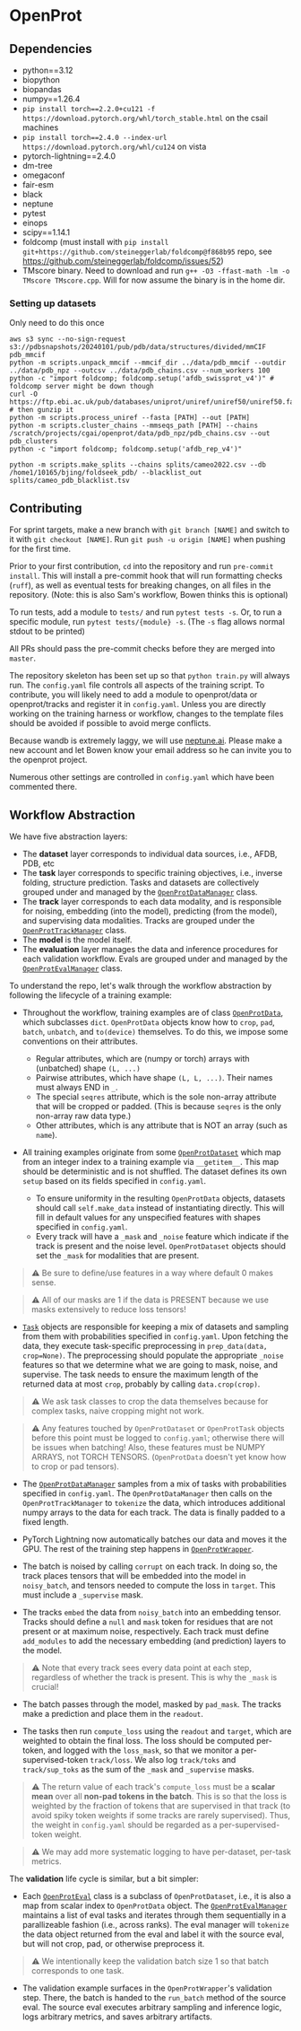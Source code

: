 # OpenProt

## Dependencies
* python==3.12
* biopython
* biopandas
* numpy==1.26.4
* `pip install torch==2.2.0+cu121 -f https://download.pytorch.org/whl/torch_stable.html` on the csail machines
* `pip install torch==2.4.0 --index-url https://download.pytorch.org/whl/cu124` on vista
* pytorch-lightning==2.4.0
* dm-tree
* omegaconf
* fair-esm
* black
* neptune
* pytest
* einops
* scipy==1.14.1
* foldcomp (must install with `pip install git+https://github.com/steineggerlab/foldcomp@f868b95` repo, see https://github.com/steineggerlab/foldcomp/issues/52)
* TMscore binary. Need to download and run `g++ -O3 -ffast-math -lm -o TMscore TMscore.cpp`. Will for now assume the binary is in the home dir.

### Setting up datasets
Only need to do this once
```
aws s3 sync --no-sign-request s3://pdbsnapshots/20240101/pub/pdb/data/structures/divided/mmCIF pdb_mmcif
python -m scripts.unpack_mmcif --mmcif_dir ../data/pdb_mmcif --outdir ../data/pdb_npz --outcsv ../data/pdb_chains.csv --num_workers 100
python -c "import foldcomp; foldcomp.setup('afdb_swissprot_v4')" # foldcomp server might be down though
curl -O https://ftp.ebi.ac.uk/pub/databases/uniprot/uniref/uniref50/uniref50.fasta.gz # then gunzip it
python -m scripts.process_uniref --fasta [PATH] --out [PATH]
python -m scripts.cluster_chains --mmseqs_path [PATH] --chains /scratch/projects/cgai/openprot/data/pdb_npz/pdb_chains.csv --out pdb_clusters
python -c "import foldcomp; foldcomp.setup('afdb_rep_v4')"

python -m scripts.make_splits --chains splits/cameo2022.csv --db /home1/10165/bjing/foldseek_pdb/ --blacklist_out splits/cameo_pdb_blacklist.tsv
```

## Contributing

For sprint targets, make a new branch with `git branch [NAME]` and switch to it with `git checkout [NAME]`. Run `git push -u origin [NAME]` when pushing for the first time.

Prior to your first contribution, `cd` into the repository and run `pre-commit install`. This will install a pre-commit hook that will run formatting checks (`ruff`), as well as eventual tests for breaking changes, on all files in the repository. (Note: this is also Sam's workflow, Bowen thinks this is optional)

To run tests, add a module to `tests/` and run `pytest tests -s`. Or, to run a specific module, run `pytest tests/{module} -s`. (The `-s` flag allows normal stdout to be printed)

All PRs should pass the pre-commit checks before they are merged into `master`.

The repository skeleton has been set up so that `python train.py` will always run. The `config.yaml` file controls all aspects of the training script. To contribute, you will likely need to add a module to openprot/data or openprot/tracks and register it in `config.yaml`. Unless you are directly working on the training harness or workflow, changes to the template files should be avoided if possible to avoid merge conflicts.

Because wandb is extremely laggy, we will use [neptune.ai](https://neptune.ai/). Please make a new account and let Bowen know your email address so he can invite you to the openprot project.

Numerous other settings are controlled in `config.yaml` which have been commented there.

## Workflow Abstraction

We have five abstraction layers:
* The **dataset** layer corresponds to individual data sources, i.e., AFDB, PDB, etc
* The **task** layer corresponds to specific training objectives, i.e., inverse folding, structure prediction. Tasks and datasets are collectively grouped under and managed by the [`OpenProtDataManager`](openprot/data/manager.py) class.
* The **track** layer corresponds to each data modality, and is responsible for noising, embedding (into the model), predicting (from the model), and supervising data modalities. Tracks are grouped under the [`OpenProtTrackManager`](openprot/tracks/manager.py) class.
* The **model** is the model itself.
* The **evaluation** layer manages the data and inference procedures for each validation workflow. Evals are grouped under and managed by the [`OpenProtEvalManager`](openprot/evals/manager.py) class.


To understand the repo, let's walk through the workflow abstraction by following the lifecycle of a training example:

* Throughout the workflow, training examples are of class [`OpenProtData`](openprot/data/data.py), which subclasses `dict`. `OpenProtData` objects know how to `crop`, `pad`, `batch`, `unbatch`, and `to(device)` themselves. To do this, we impose some conventions on their attributes.
    * Regular attributes, which are (numpy or torch) arrays with (unbatched) shape `(L, ...)`
    * Pairwise attributes, which have shape `(L, L, ...)`. Their names must always END in `_`.
    * The special `seqres` attribute, which is the sole non-array attribute that will be cropped or padded. (This is because `seqres` is the only non-array raw data type.)
    * Other attributes, which is any attribute that is NOT an array (such as `name`).
      
* All training examples originate from some [`OpenProtDataset`](openprot/data/data.py) which map from an integer index to a training example via `__getitem__`. This map should be deterministic and is not shuffled. The dataset defines its own `setup` based on its fields specified in `config.yaml`.
    * To ensure uniformity in the resulting `OpenProtData` objects, datasets should call `self.make_data` instead of instantiating directly. This will fill in default values for any unspecified features with shapes specified in `config.yaml`.
    * Every track will have a `_mask` and `_noise` feature which indicate if the track is present and the noise level. `OpenProtDataset` objects should set the `_mask` for modalities that are present.

> &#x26A0; Be sure to define/use features in a way where default 0 makes sense.

> &#x26A0; All of our masks are 1 if the data is PRESENT because we use masks extensively to reduce loss tensors!

* [`Task`](openprot/tasks/task.py) objects are responsible for keeping a mix of datasets and sampling from them with probabilities specified in `config.yaml`. Upon fetching the data, they execute task-specific preprocessing in `prep_data(data, crop=None)`. The preprocessing should populate the appropriate `_noise` features so that we determine what we are going to mask, noise, and supervise. The task needs to ensure the maximum length of the returned data at most `crop`, probably by calling `data.crop(crop)`.

> &#x26A0; We ask task classes to crop the data themselves because for complex tasks, naive cropping might not work.

> &#x26A0; Any features touched by `OpenProtDataset` or `OpenProtTask` objects before this point must be logged to `config.yaml`; otherwise there will be issues when batching! Also, these features must be NUMPY ARRAYS, not TORCH TENSORS. (`OpenProtData` doesn't yet know how to crop or pad tensors).

* The [`OpenProtDataManager`](openprot/data/manager.py) samples from a mix of tasks with probabilities specified in `config.yaml`.  The `OpenProtDataManager` then calls on the `OpenProtTrackManager` to `tokenize` the data, which introduces additional numpy arrays to the data for each track. The data is finally padded to a fixed length.

* PyTorch Lightning now automatically batches our data and moves it the GPU. The rest of the training step happens in [`OpenProtWrapper`](openprot/model/wrapper.py).

* The batch is noised by calling `corrupt` on each track. In doing so, the track places tensors that will be embedded into the model in `noisy_batch`, and tensors needed to compute the loss in `target`. This must include a `_supervise` mask.

* The tracks `embed` the data from `noisy_batch` into an embedding tensor. Tracks should define a `null` and `mask` token for residues that are not present or at maximum noise, respectively. Each track must define `add_modules` to add the necessary embedding (and prediction) layers to the model.

> &#x26A0; Note that every track sees every data point at each step, regardless of whether the track is present. This is why the `_mask` is crucial!

* The batch passes through the model, masked by `pad_mask`. The tracks make a prediction and place them in the `readout`.

* The tasks then run `compute_loss` using the `readout` and `target`, which are weighted to obtain the final loss. The loss should be computed per-token, and logged with the `loss_mask`, so that we monitor a per-supervised-token `track/loss`. We also log `track/toks` and `track/sup_toks` as the sum of the `_mask` and `_supervise` masks. 

> &#x26A0; The return value of each track's `compute_loss` must be a **scalar mean** over all **non-pad tokens in the batch**. This is so that the loss is weighted by the fraction of tokens that are supervised in that track (to avoid spiky token weights if some tracks are rarely supervised). Thus, the weight in `config.yaml` should be regarded as a per-supervised-token weight.

> &#x26A0; We may add more systematic logging to have per-dataset, per-task metrics.

The **validation** life cycle is similar, but a bit simpler:

* Each [`OpenProtEval`](openprot/evals/eval.py) class is a subclass of `OpenProtDataset`, i.e., it is also a map from scalar index to `OpenProtData` object. The [`OpenProtEvalManager`](openprot/eval/manager.py) maintains a list of eval tasks and iterates through them sequentially in a parallizeable fashion (i.e., across ranks). The eval manager will `tokenize` the data object returned from the eval and label it with the source eval, but will not crop, pad, or otherwise preprocess it.

> &#x26A0; We intentionally keep the validation batch size 1 so that batch corresponds to one task.

* The validation example surfaces in the `OpenProtWrapper`'s validation step. There, the batch is handed to the `run_batch` method of the source eval. The source eval executes arbitrary sampling and inference logic, logs arbitrary metrics, and saves arbitrary artifacts.

